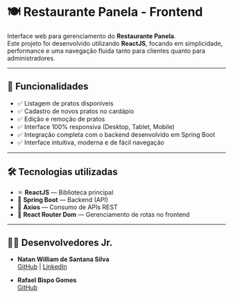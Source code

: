 # 🍽️ Restaurante Panela - Frontend

Interface web para gerenciamento do **Restaurante Panela**.  
Este projeto foi desenvolvido utilizando **ReactJS**, focando em simplicidade, performance e uma navegação fluida tanto para clientes quanto para administradores.

---

## 🚀 Funcionalidades

- ✅ Listagem de pratos disponíveis
- ✅ Cadastro de novos pratos no cardápio
- ✅ Edição e remoção de pratos
- ✅ Interface 100% responsiva (Desktop, Tablet, Mobile)
- ✅ Integração completa com o backend desenvolvido em Spring Boot
- ✅ Interface intuitiva, moderna e de fácil navegação

---

## 🛠️ Tecnologias utilizadas

- ⚛️ **ReactJS** — Biblioteca principal
- 🚀 **Spring Boot** — Backend (API)
- 🔗 **Axios** — Consumo de APIs REST
- 🧭 **React Router Dom** — Gerenciamento de rotas no frontend

---

## 👨‍💻 Desenvolvedores Jr.

- **Natan William de Santana Silva**  
  [GitHub](https://github.com/nxtannnn1) | [LinkedIn](https://www.linkedin.com/in/natan-tech/)  

- **Rafael Bispo Gomes**  
  [GitHub](https://github.com/RafaelGomes-GIT) 
